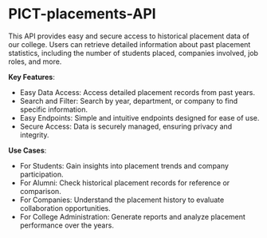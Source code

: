 # PICT-placements-API

This API provides easy and secure access to historical placement data of our college. Users can retrieve detailed information about past placement statistics, including the number of students placed, companies involved, job roles, and more.

**Key Features**:
- Easy Data Access: Access detailed placement records from past years.
- Search and Filter: Search by year, department, or company to find specific information.
- Easy Endpoints: Simple and intuitive endpoints designed for ease of use.
- Secure Access: Data is securely managed, ensuring privacy and integrity.

**Use Cases**:
- For Students: Gain insights into placement trends and company participation.
- For Alumni: Check historical placement records for reference or comparison.
- For Companies: Understand the placement history to evaluate collaboration opportunities.
- For College Administration: Generate reports and analyze placement performance over the years.
